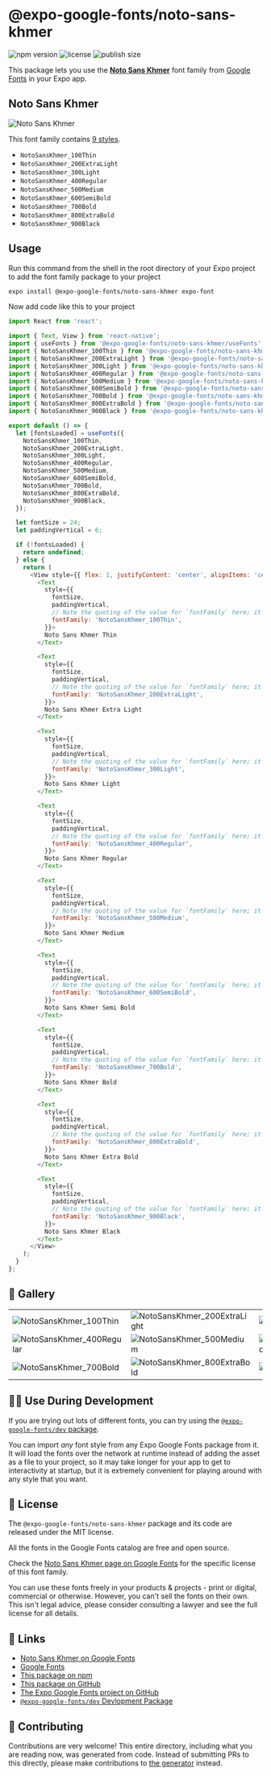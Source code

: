 # @expo-google-fonts/noto-sans-khmer

![npm version](https://flat.badgen.net/npm/v/@expo-google-fonts/noto-sans-khmer)
![license](https://flat.badgen.net/github/license/expo/google-fonts)
![publish size](https://flat.badgen.net/packagephobia/install/@expo-google-fonts/noto-sans-khmer)

This package lets you use the [**Noto Sans Khmer**](https://fonts.google.com/specimen/Noto+Sans+Khmer) font family from [Google Fonts](https://fonts.google.com/) in your Expo app.

## Noto Sans Khmer

![Noto Sans Khmer](./font-family.png)

This font family contains [9 styles](#-gallery).

- `NotoSansKhmer_100Thin`
- `NotoSansKhmer_200ExtraLight`
- `NotoSansKhmer_300Light`
- `NotoSansKhmer_400Regular`
- `NotoSansKhmer_500Medium`
- `NotoSansKhmer_600SemiBold`
- `NotoSansKhmer_700Bold`
- `NotoSansKhmer_800ExtraBold`
- `NotoSansKhmer_900Black`

## Usage

Run this command from the shell in the root directory of your Expo project to add the font family package to your project
```sh
expo install @expo-google-fonts/noto-sans-khmer expo-font
```

Now add code like this to your project
```js
import React from 'react';

import { Text, View } from 'react-native';
import { useFonts } from '@expo-google-fonts/noto-sans-khmer/useFonts';
import { NotoSansKhmer_100Thin } from '@expo-google-fonts/noto-sans-khmer/100Thin';
import { NotoSansKhmer_200ExtraLight } from '@expo-google-fonts/noto-sans-khmer/200ExtraLight';
import { NotoSansKhmer_300Light } from '@expo-google-fonts/noto-sans-khmer/300Light';
import { NotoSansKhmer_400Regular } from '@expo-google-fonts/noto-sans-khmer/400Regular';
import { NotoSansKhmer_500Medium } from '@expo-google-fonts/noto-sans-khmer/500Medium';
import { NotoSansKhmer_600SemiBold } from '@expo-google-fonts/noto-sans-khmer/600SemiBold';
import { NotoSansKhmer_700Bold } from '@expo-google-fonts/noto-sans-khmer/700Bold';
import { NotoSansKhmer_800ExtraBold } from '@expo-google-fonts/noto-sans-khmer/800ExtraBold';
import { NotoSansKhmer_900Black } from '@expo-google-fonts/noto-sans-khmer/900Black';

export default () => {
  let [fontsLoaded] = useFonts({
    NotoSansKhmer_100Thin,
    NotoSansKhmer_200ExtraLight,
    NotoSansKhmer_300Light,
    NotoSansKhmer_400Regular,
    NotoSansKhmer_500Medium,
    NotoSansKhmer_600SemiBold,
    NotoSansKhmer_700Bold,
    NotoSansKhmer_800ExtraBold,
    NotoSansKhmer_900Black,
  });

  let fontSize = 24;
  let paddingVertical = 6;

  if (!fontsLoaded) {
    return undefined;
  } else {
    return (
      <View style={{ flex: 1, justifyContent: 'center', alignItems: 'center' }}>
        <Text
          style={{
            fontSize,
            paddingVertical,
            // Note the quoting of the value for `fontFamily` here; it expects a string!
            fontFamily: 'NotoSansKhmer_100Thin',
          }}>
          Noto Sans Khmer Thin
        </Text>

        <Text
          style={{
            fontSize,
            paddingVertical,
            // Note the quoting of the value for `fontFamily` here; it expects a string!
            fontFamily: 'NotoSansKhmer_200ExtraLight',
          }}>
          Noto Sans Khmer Extra Light
        </Text>

        <Text
          style={{
            fontSize,
            paddingVertical,
            // Note the quoting of the value for `fontFamily` here; it expects a string!
            fontFamily: 'NotoSansKhmer_300Light',
          }}>
          Noto Sans Khmer Light
        </Text>

        <Text
          style={{
            fontSize,
            paddingVertical,
            // Note the quoting of the value for `fontFamily` here; it expects a string!
            fontFamily: 'NotoSansKhmer_400Regular',
          }}>
          Noto Sans Khmer Regular
        </Text>

        <Text
          style={{
            fontSize,
            paddingVertical,
            // Note the quoting of the value for `fontFamily` here; it expects a string!
            fontFamily: 'NotoSansKhmer_500Medium',
          }}>
          Noto Sans Khmer Medium
        </Text>

        <Text
          style={{
            fontSize,
            paddingVertical,
            // Note the quoting of the value for `fontFamily` here; it expects a string!
            fontFamily: 'NotoSansKhmer_600SemiBold',
          }}>
          Noto Sans Khmer Semi Bold
        </Text>

        <Text
          style={{
            fontSize,
            paddingVertical,
            // Note the quoting of the value for `fontFamily` here; it expects a string!
            fontFamily: 'NotoSansKhmer_700Bold',
          }}>
          Noto Sans Khmer Bold
        </Text>

        <Text
          style={{
            fontSize,
            paddingVertical,
            // Note the quoting of the value for `fontFamily` here; it expects a string!
            fontFamily: 'NotoSansKhmer_800ExtraBold',
          }}>
          Noto Sans Khmer Extra Bold
        </Text>

        <Text
          style={{
            fontSize,
            paddingVertical,
            // Note the quoting of the value for `fontFamily` here; it expects a string!
            fontFamily: 'NotoSansKhmer_900Black',
          }}>
          Noto Sans Khmer Black
        </Text>
      </View>
    );
  }
};

```

## 🔡 Gallery


||||
|-|-|-|
|![NotoSansKhmer_100Thin](./NotoSansKhmer_100Thin.ttf.png)|![NotoSansKhmer_200ExtraLight](./NotoSansKhmer_200ExtraLight.ttf.png)|![NotoSansKhmer_300Light](./NotoSansKhmer_300Light.ttf.png)||
|![NotoSansKhmer_400Regular](./NotoSansKhmer_400Regular.ttf.png)|![NotoSansKhmer_500Medium](./NotoSansKhmer_500Medium.ttf.png)|![NotoSansKhmer_600SemiBold](./NotoSansKhmer_600SemiBold.ttf.png)||
|![NotoSansKhmer_700Bold](./NotoSansKhmer_700Bold.ttf.png)|![NotoSansKhmer_800ExtraBold](./NotoSansKhmer_800ExtraBold.ttf.png)|![NotoSansKhmer_900Black](./NotoSansKhmer_900Black.ttf.png)||


## 👩‍💻 Use During Development

If you are trying out lots of different fonts, you can try using the [`@expo-google-fonts/dev` package](https://github.com/expo/google-fonts/tree/master/font-packages/dev#readme).

You can import *any* font style from any Expo Google Fonts package from it. It will load the fonts
over the network at runtime instead of adding the asset as a file to your project, so it may take longer
for your app to get to interactivity at startup, but it is extremely convenient
for playing around with any style that you want.

## 📖 License

The `@expo-google-fonts/noto-sans-khmer` package and its code are released under the MIT license.

All the fonts in the Google Fonts catalog are free and open source.

Check the [Noto Sans Khmer page on Google Fonts](https://fonts.google.com/specimen/Noto+Sans+Khmer) for the specific license of this font family.

You can use these fonts freely in your products & projects - print or digital, commercial or otherwise. However, you can't sell the fonts on their own. This isn't legal advice, please consider consulting a lawyer and see the full license for all details.

## 🔗 Links

- [Noto Sans Khmer on Google Fonts](https://fonts.google.com/specimen/Noto+Sans+Khmer)
- [Google Fonts](https://fonts.google.com/)
- [This package on npm](https://www.npmjs.com/package/@expo-google-fonts/noto-sans-khmer)
- [This package on GitHub](https://github.com/expo/google-fonts/tree/master/font-packages/noto-sans-khmer)
- [The Expo Google Fonts project on GitHub](https://github.com/expo/google-fonts)
- [`@expo-google-fonts/dev` Devlopment Package](https://github.com/expo/google-fonts/tree/master/font-packages/dev)

## 🤝 Contributing

Contributions are very welcome! This entire directory, including what you are reading now, was generated from code. Instead of submitting PRs to this directly, please make contributions to [the generator](https://github.com/expo/google-fonts/tree/master/packages/generator) instead.
